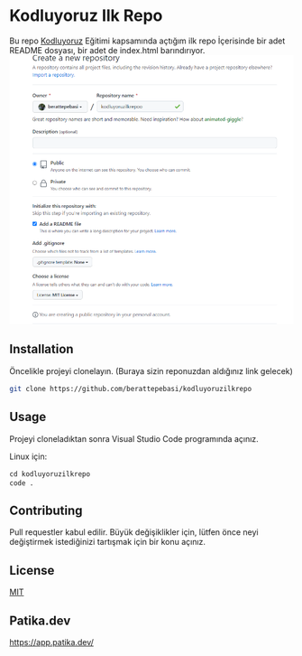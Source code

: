 # Kodluyoruz Ilk Repo
Bu repo [Kodluyoruz](https://www.patika.dev/) Eğitimi kapsamında açtığım ilk repo İçerisinde bir adet README dosyası, bir adet de index.html barındırıyor.
![](https://raw.githubusercontent.com/berattepebasi/kodluyoruzilkrepo/main/figures/fotograf.png)


## Installation
Öncelikle projeyi clonelayın. (Buraya sizin reponuzdan aldığınız link gelecek)

```bash 
git clone https://github.com/berattepebasi/kodluyoruzilkrepo
```
## Usage

Projeyi cloneladıktan sonra Visual Studio Code programında açınız.

Linux için:
```linux
cd kodluyoruzilkrepo
code .
```
## Contributing
Pull requestler kabul edilir. Büyük değişiklikler için, lütfen önce neyi değiştirmek istediğinizi tartışmak için bir konu açınız.
## License
[MIT](https://github.com/berattepebasi/kodluyoruzilkrepo/main/LICENSE)
## Patika.dev
https://app.patika.dev/